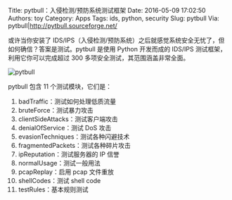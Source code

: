 Title: pytbull：入侵检测/预防系统测试框架
Date: 2016-05-09 17:02:50
Authors: toy
Category: Apps
Tags: ids, python, security
Slug: pytbull
Via: pytbull|http://pytbull.sourceforge.net/

或许当你安装了 IDS/IPS（入侵检测/预防系统）之后就感觉系统安全无忧了，但如何确信？答案是测试。pytbull 是使用 Python 开发而成的 IDS/IPS 测试框架，利用它你可以完成超过 300 多项安全测试，其范围涵盖非常全面。

<!-- PELICAN_END_SUMMARY -->

![pytbull]({filename}/images/pytbull.jpeg)

pytbull 包含 11 个测试模块，它们是：

1. badTraffic：测试如何处理低质流量
2. bruteForce：测试暴力攻击
3. clientSideAttacks：测试客户端攻击
4. denialOfService：测试 DoS 攻击
5. evasionTechniques：测试各种闪避技术
6. fragmentedPackets：测试各种碎片攻击
7. ipReputation：测试服务器的 IP 信誉
8. normalUsage：测试一般用法
9. pcapReplay：启用 pcap 文件重放
10. shellCodes：测试 shell code
11. testRules：基本规则测试
